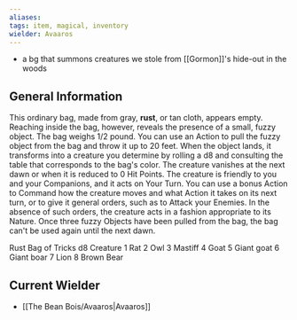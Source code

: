 ```yaml
---
aliases: 
tags: item, magical, inventory
wielder: Avaaros
---
```


- a bg that summons creatures we stole from [[Gormon]]'s hide-out in the woods

## General Information
This ordinary bag, made from gray, **rust**, or tan cloth, appears empty. Reaching inside the bag, however, reveals the presence of a small, fuzzy object. The bag weighs 1/2 pound.
You can use an Action to pull the fuzzy object from the bag and throw it up to 20 feet. When the object lands, it transforms into a creature you determine by rolling a d8 and consulting the table that corresponds to the bag's color. The creature vanishes at the next dawn or when it is reduced to 0 Hit Points.
The creature is friendly to you and your Companions, and it acts on Your Turn. You can use a bonus Action to Command how the creature moves and what Action it takes on its next turn, or to give it general orders, such as to Attack your Enemies. In the absence of such orders, the creature acts in a fashion appropriate to its Nature.
Once three fuzzy Objects have been pulled from the bag, the bag can't be used again until the next dawn.

Rust Bag of Tricks
d8 	Creature
1 	Rat
2 	Owl
3 	Mastiff
4 	Goat
5 	Giant goat
6 	Giant boar
7 	Lion
8 	Brown Bear

## Current Wielder
- [[The Bean Bois/Avaaros|Avaaros]]

